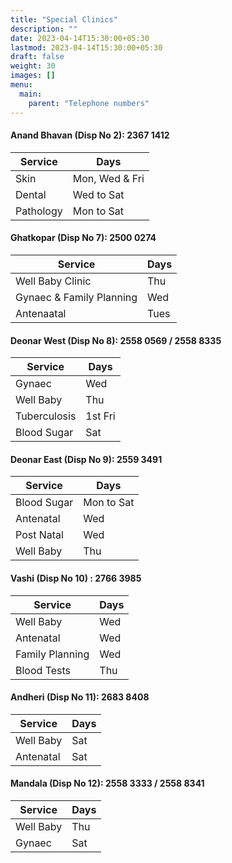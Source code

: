 ```yaml
---
title: "Special Clinics"
description: ""
date: 2023-04-14T15:30:00+05:30
lastmod: 2023-04-14T15:30:00+05:30
draft: false
weight: 30
images: []
menu:
  main:
    parent: "Telephone numbers"
---
```


#### Anand Bhavan (Disp No 2): 2367 1412

| Service    | Days           |
|------------|----------------|
| Skin       | Mon, Wed & Fri |
| Dental     | Wed to Sat     |
| Pathology  | Mon to Sat     |

#### Ghatkopar (Disp No 7): 2500 0274

| Service                  | Days |
|--------------------------|------|
| Well Baby Clinic         | Thu  |
| Gynaec & Family Planning | Wed  |
| Antenaatal               | Tues |

#### Deonar West (Disp No 8): 2558 0569 / 2558 8335

| Service      | Days   |
|--------------|--------|
| Gynaec       | Wed    |
| Well Baby    | Thu    |
| Tuberculosis | 1st Fri |
| Blood Sugar  | Sat    |

#### Deonar East (Disp No 9): 2559 3491

| Service    | Days        |
|------------|-------------|
| Blood Sugar| Mon to Sat  |
| Antenatal  | Wed         |
| Post Natal | Wed         |
| Well Baby  | Thu         |

#### Vashi (Disp No 10) : 2766 3985

| Service         | Days |
|-----------------|------|
| Well Baby       | Wed  |
| Antenatal       | Wed  |
| Family Planning | Wed  |
| Blood Tests     | Thu  |

#### Andheri (Disp No 11): 2683 8408

| Service   | Days |
|-----------|------|
| Well Baby | Sat  |
| Antenatal | Sat  |

#### Mandala (Disp No 12): 2558 3333 / 2558 8341

| Service   | Days |
|-----------|------|
| Well Baby | Thu  |
| Gynaec    | Sat  |
